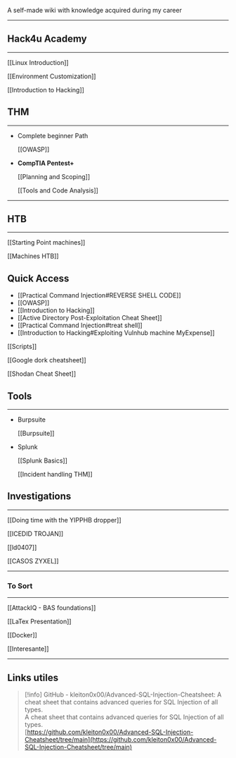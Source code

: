 A self-made wiki with knowledge acquired during my career

---

## Hack4u Academy

---

[[Linux Introduction]]

[[Environment Customization]]

[[Introduction to Hacking]]

## THM

---

- Complete beginner Path
    
    [[OWASP]]
    
- **CompTIA Pentest+**
    
    [[Planning and Scoping]]
    
    [[Tools and Code Analysis]]
    

---

## HTB

---

[[Starting Point machines]]

[[Machines HTB]]

## Quick Access

- [[Practical Command Injection#REVERSE SHELL CODE]]
- [[OWASP]]
- [[Introduction to Hacking]]
- [[Active Directory Post-Exploitation Cheat Sheet]]
- [[Practical Command Injection#treat shell]]
- [[Introduction to Hacking#Exploiting Vulnhub machine MyExpense]]


[[Scripts]]

[[Google dork cheatsheet]]

[[Shodan Cheat Sheet]]

## Tools

---

- Burpsuite
    
    [[Burpsuite]]
    
- Splunk
    
    [[Splunk Basics]]
    
    [[Incident handling THM]]
    

## Investigations

---

[[Doing time with the YIPPHB dropper]]

[[ICEDID TROJAN]]

[[ld0407]]

[[CASOS ZYXEL]]

  

---

### To Sort

---

[[AttackIQ - BAS foundations]]

[[LaTex Presentation]]

[[Docker]]

[[Interesante]]

---

## Links utiles

> [!info] GitHub - kleiton0x00/Advanced-SQL-Injection-Cheatsheet: A cheat sheet that contains advanced queries for SQL Injection of all types.  
> A cheat sheet that contains advanced queries for SQL Injection of all types.  
> [https://github.com/kleiton0x00/Advanced-SQL-Injection-Cheatsheet/tree/main](https://github.com/kleiton0x00/Advanced-SQL-Injection-Cheatsheet/tree/main)